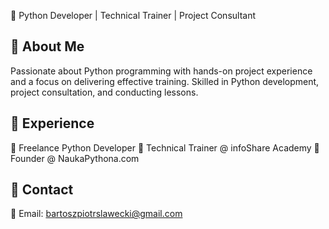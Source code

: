 🚀 Python Developer | Technical Trainer | Project Consultant

## 🔹 About Me
Passionate about Python programming with hands-on project experience and a focus on delivering effective training. Skilled in Python development, project consultation, and conducting lessons.

## 🔹 Experience
🌟 Freelance Python Developer
🌟 Technical Trainer @ infoShare Academy
🌟 Founder @ NaukaPythona.com

## 🔹 Contact
📧 Email: bartoszpiotrslawecki@gmail.com
